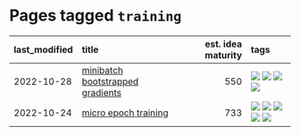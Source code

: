 # Pages tagged `training`

|last_modified|title|est. idea maturity|tags
|:---|:---|---:|:---|
|2022-10-28|[minibatch bootstrapped gradients](../minibatch-bootstrapped-gradients.md)|550|[![](https://img.shields.io/badge/tag-experimental-4aea2)](../tags/experimental.md) [![](https://img.shields.io/badge/tag-optimization-53417a)](../tags/optimization.md) [![](https://img.shields.io/badge/tag-training-92ab1c)](../tags/training.md) [![](https://img.shields.io/badge/tag-wip-ff6770)](../tags/wip.md)|
|2022-10-24|[micro epoch training](../micro-epoch.md)|733|[![](https://img.shields.io/badge/tag-augmentation-683f3)](../tags/augmentation.md) [![](https://img.shields.io/badge/tag-dataset-4bcfd8)](../tags/dataset.md) [![](https://img.shields.io/badge/tag-heuristics-96bcc)](../tags/heuristics.md) [![](https://img.shields.io/badge/tag-tooling-734214)](../tags/tooling.md) [![](https://img.shields.io/badge/tag-training-92ab1c)](../tags/training.md)|